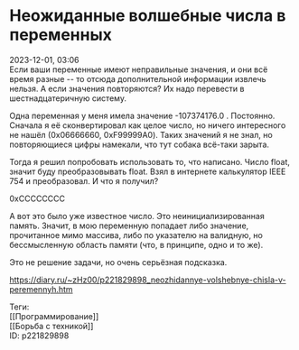 Неожиданные волшебные числа в переменных
=========================================

   
 2023-12-01, 03:06   
  Если ваши переменные имеют неправильные значения, и они всё время разные -- то отсюда дополнительной информации извлечь нельзя. А если значения повторяются? Их надо перевести в шестнадцатеричную систему.   
   
 Одна переменная у меня имела значение -107374176.0 . Постоянно. Сначала я её сконвертировал как целое число, но ничего интересного не нашёл (0x06666660, 0xF99999A0). Таких значений я не знал, но повторяющиеся цифры намекали, что тут собака всё-таки зарыта.   
   
 Тогда я решил попробовать использовать то, что написано. Число float, значит буду преобразовывать float. Взял в интернете калькулятор IEEE 754 и преобразовал. И что я получил?   
   
 0xCCCCCCCC   
   
 А вот это было уже известное число. Это неинициализированная память. Значит, в мою переменную попадает либо значение, прочитанное мимо массива, либо по указателю на валидную, но бессмысленную область памяти (что, в принципе, одно и то же).   
   
 Это не решение задачи, но очень серьёзная подсказка.   
    
 <https://diary.ru/~zHz00/p221829898_neozhidannye-volshebnye-chisla-v-peremennyh.htm>   
   
 Теги:   
 [[Программирование]]   
 [[Борьба с техникой]]   
 ID: p221829898